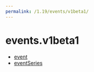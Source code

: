 ```yaml
---
permalink: /1.19/events/v1beta1/
---
```


# events.v1beta1



* [event](event.md)
* [eventSeries](eventSeries.md)